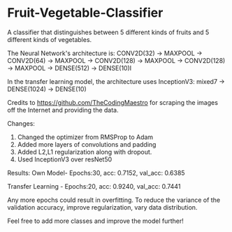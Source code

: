 # Fruit-Vegetable-Classifier
A classifier that distinguishes between 5 different kinds of fruits and 5 different kinds of vegetables. 

The Neural Network's architecture is: 
CONV2D(32) -> MAXPOOL -> CONV2D(64) -> MAXPOOL -> CONV2D(128) -> MAXPOOL -> CONV2D(128) -> MAXPOOL -> DENSE(512) -> DENSE(10)I

In the transfer learning model, the architecture uses InceptionV3:
mixed7 -> DENSE(1024) -> DENSE(10)

Credits to https://github.com/TheCodingMaestro for scraping the images off the Internet and providing the data.

Changes:
1. Changed the optimizer from RMSProp to Adam
2. Added more layers of convolutions and padding
3. Added L2,L1 regularization along with dropout.
4. Used InceptionV3 over resNet50

Results:
Own Model- Epochs:30,  acc: 0.7152,  val_acc: 0.6385

Transfer Learning - Epochs:20, acc: 0.9240, val_acc: 0.7441

Any more epochs could result in overfitting. To reduce the variance of the validation accuracy, improve regularization, vary data distribution.

Feel free to add more classes and improve the model further!
